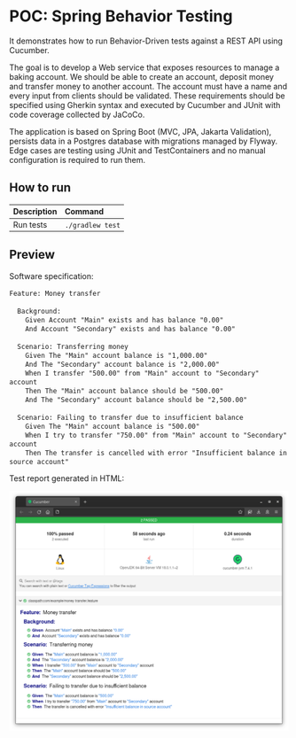# POC: Spring Behavior Testing

It demonstrates how to run Behavior-Driven tests against a REST API using Cucumber.

The goal is to develop a Web service that exposes resources to manage a baking account. We should be able to create an
account, deposit money and transfer money to another account. The account must have a name and every input from clients
should be validated. These requirements should be specified using Gherkin
syntax and executed by Cucumber and JUnit with code coverage collected by JaCoCo.

The application is based on Spring Boot (MVC, JPA, Jakarta Validation), persists data in a Postgres database with
migrations managed by
Flyway. Edge cases are testing using JUnit and TestContainers and no manual configuration is required to run them.

## How to run

| Description | Command          |
|:------------|:-----------------|
| Run tests   | `./gradlew test` |

## Preview

Software specification:

```gherkin
Feature: Money transfer

  Background:
    Given Account "Main" exists and has balance "0.00"
    And Account "Secondary" exists and has balance "0.00"

  Scenario: Transferring money
    Given The "Main" account balance is "1,000.00"
    And The "Secondary" account balance is "2,000.00"
    When I transfer "500.00" from "Main" account to "Secondary" account
    Then The "Main" account balance should be "500.00"
    And The "Secondary" account balance should be "2,500.00"

  Scenario: Failing to transfer due to insufficient balance
    Given The "Main" account balance is "500.00"
    When I try to transfer "750.00" from "Main" account to "Secondary" account
    Then The transfer is cancelled with error "Insufficient balance in source account"
```

Test report generated in HTML:

![Cucumber test report in HTML demonstrating feature name, scenarios and all steps passing](report.png)